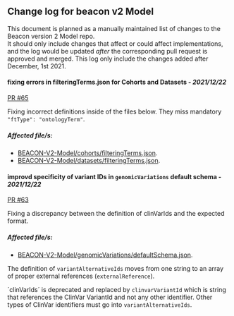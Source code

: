 ## Change log for beacon v2 Model
This document is planned as a manually maintained list of changes to the Beacon version 2 Model repo.\
It should only include changes that affect or could affect implementations, and the log would be updated *after* the corresponding pull request is approved and merged.
This log only include the changes added after December, 1st 2021.

#### fixing errors in filteringTerms.json for Cohorts and Datasets - *2021/12/22*
[PR #65](https://github.com/ga4gh-beacon/beacon-v2-Models/pull/65)

Fixing incorrect definitions inside of the files below. They miss mandatory `"ftType": "ontologyTerm"`.

##### Affected file/s: 
* [BEACON-V2-Model/cohorts/filteringTerms.json](https://github.com/ga4gh-beacon/beacon-v2-Models/pull/65/files#diff-47829c52eadf20dd057cdb0f03eb2a4de97574ab6057234e467a511ca5d9b8a5).
* [BEACON-V2-Model/datasets/filteringTerms.json](https://github.com/ga4gh-beacon/beacon-v2-Models/pull/65/files#diff-33c51bc6a48e80638da9968dc3cf8c28355094d1e4ad017fbe3938554ad38066).

#### improvd specificity of variant IDs in `genomicVariations` default schema - *2021/12/22*
[PR #63](https://github.com/ga4gh-beacon/beacon-v2-Models/pull/63)

Fixing a discrepancy between the definition of clinVarIds and the expected format.

##### Affected file/s:
* [BEACON-V2-Model/genomicVariations/defaultSchema.json](https://github.com/ga4gh-beacon/beacon-v2-Models/pull/63/files#diff-3ccc5c218dab29225d70c861364bc333a617ea19f8e405f7a296f32a5a3c4eca).

The definition of `variantAlternativeIds` moves from one string to an array of proper external references (`externalReference`).

´clinVarIds´ is deprecated and replaced by `clinvarVariantId` which is string that references the ClinVar VariantId and not any other identifier. Other types of ClinVar identifiers must go into `variantAlternativeIds`.
